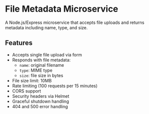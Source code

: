 # File Metadata Microservice

A Node.js/Express microservice that accepts file uploads and returns metadata including name, type, and size.

## Features

- Accepts single file upload via form
- Responds with file metadata:
  - `name`: original filename
  - `type`: MIME type
  - `size`: file size in bytes
- File size limit: 10MB
- Rate limiting (100 requests per 15 minutes)
- CORS support
- Security headers via Helmet
- Graceful shutdown handling
- 404 and 500 error handling